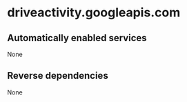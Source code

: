 # driveactivity.googleapis.com

## Automatically enabled services

None

## Reverse dependencies

None
